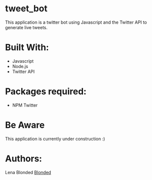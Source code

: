 # tweet_bot

This application is a twitter bot using Javascript and the Twitter API to generate live tweets.

# Built With:
- Javascript
- Node.js
- Twitter API


# Packages required:
- NPM Twitter

# Be Aware
This application is currently under construction :)


# Authors:
Lena Blonded [Blonded](www.github.com/blonded)
